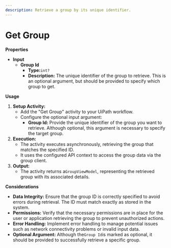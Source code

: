 ```yaml
---
description: Retrieve a group by its unique identifier.
---
```


# Get Group

**Properties**

* **Input**
  * **Group Id**
    * **Type:**`int?`
    * **Description:** The unique identifier of the group to retrieve. This is an optional argument, but should be provided to specify which group to get.

**Usage**

1. **Setup Activity:**
   * Add the "Get Group" activity to your UiPath workflow.
   * Configure the optional input argument:
     * **Group Id:** Provide the unique identifier of the group you want to retrieve. Although optional, this argument is necessary to specify the target group.
2. **Execution:**
   * The activity executes asynchronously, retrieving the group that matches the specified ID.
   * It uses the configured API context to access the group data via the group client.
3. **Output:**
   * The activity returns a`GroupViewModel`, representing the retrieved group with its associated details.

**Considerations**

* **Data Integrity:** Ensure that the group ID is correctly specified to avoid errors during retrieval. The ID must match exactly as stored in the system.
* **Permissions:** Verify that the necessary permissions are in place for the user or application retrieving the group to prevent unauthorized actions.
* **Error Handling:** Implement error handling to manage potential issues such as network connectivity problems or invalid input data.
* **Optional Argument:** Although the`Group Id`is marked as optional, it should be provided to successfully retrieve a specific group.
